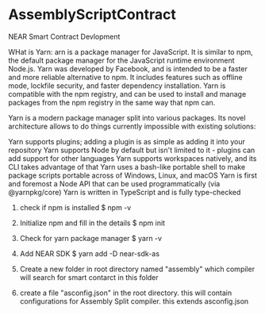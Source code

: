 # AssemblyScriptContract
NEAR Smart Contract Devlopment

WHat is Yarn:
arn is a package manager for JavaScript. It is similar to npm, the default package manager for the JavaScript runtime environment Node.js. Yarn was developed by Facebook, and is intended to be a faster and more reliable alternative to npm. It includes features such as offline mode, lockfile security, and faster dependency installation. Yarn is compatible with the npm registry, and can be used to install and manage packages from the npm registry in the same way that npm can.

Yarn is a modern package manager split into various packages. Its novel architecture allows to do things currently impossible with existing solutions:

Yarn supports plugins; adding a plugin is as simple as adding it into your repository
Yarn supports Node by default but isn't limited to it - plugins can add support for other languages
Yarn supports workspaces natively, and its CLI takes advantage of that
Yarn uses a bash-like portable shell to make package scripts portable across of Windows, Linux, and macOS
Yarn is first and foremost a Node API that can be used programmatically (via @yarnpkg/core)
Yarn is written in TypeScript and is fully type-checked

1. check if npm is installed
   $ npm -v

2. Initialize npm and fill in the details
   $ npm init

3. Check for yarn package manager
    $ yarn -v

4. Add NEAR SDK
     $ yarn add -D near-sdk-as

5. Create a new folder in root directory named "assembly" which compiler will search for smart contarct in this folder

6. create a file "asconfig.json" in the root directory. this will contain configurations for Assembly Split compiler. this extends asconfig.json




